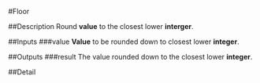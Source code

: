 #Floor

##Description
Round **value** to the closest lower **interger**.

##Inputs
###value
**Value** to be rounded down to closest lower **integer**.

##Outputs
###result
The value rounded down to the closest lower **integer**.

##Detail

